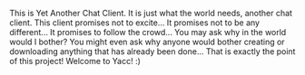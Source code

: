This is Yet Another Chat Client.
It is just what the world needs, another chat client. This client promises not to excite...
It promises not to be any different...
It promises to follow the crowd...
You may ask why in the world would I bother?
You might even ask why anyone would bother creating or downloading anything that has already been done...
That is exactly the point of this project! Welcome to Yacc! :)